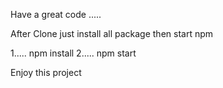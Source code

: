 Have a great code .....

After Clone just install all package then start npm

1.....
npm install
2.....
npm start

Enjoy this project 

